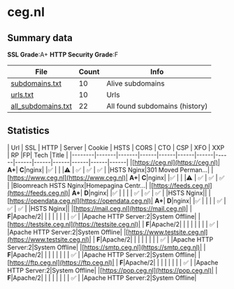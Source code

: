 

# ceg.nl
## Summary data


**SSL Grade**:A+
**HTTP Security Grade**:F


| File       | Count | Info |
|------------|-------|------|
|[subdomains.txt](/data/ceg.nl/subdomains.txt)|10|Alive subdomains|
|[urls.txt](/data/ceg.nl/urls.txt)|10|Urls|
|[all_subdomains.txt](/data/ceg.nl/all_subdomains.txt)|22|All found subdomains (history)|


## Statistics


| Url | SSL | HTTP | Server | Cookie | HSTS | CORS | CTO | CSP | XFO | XXP | RP |FP| Tech |Title |
|--------|-------|-------|------|------|------|------|------|------|------|------|------|------|------|
|[https://ceg.nl](https://ceg.nl)| **A+**| **C**|nginx| |:white_check_mark: | | |:warning: | :white_check_mark: | :white_check_mark: | :white_check_mark: | |HSTS Nginx|301 Moved Perman...|
|[https://www.ceg.nl](https://www.ceg.nl)| **A+**| **C**|nginx| |:white_check_mark: | | |:warning: | :white_check_mark: | :white_check_mark: | :white_check_mark: | |Bloomreach HSTS Nginx|Homepagina Centr...|
|[https://feeds.ceg.nl](https://feeds.ceg.nl)| **A+**| **D**|nginx| |:white_check_mark: | | | | :white_check_mark: | :white_check_mark: | :white_check_mark: | |HSTS Nginx||
|[https://opendata.ceg.nl](https://opendata.ceg.nl)| **A+**| **D**|nginx| |:white_check_mark: | | | | :white_check_mark: | :white_check_mark: | :white_check_mark: | |HSTS Nginx||
|[https://mail.ceg.nl](https://mail.ceg.nl)| | **F**|Apache/2| | | | | | | | :white_check_mark: | |Apache HTTP Server:2|System Offline|
|[https://testsite.ceg.nl](https://testsite.ceg.nl)| | **F**|Apache/2| | | | | | | | :white_check_mark: | |Apache HTTP Server:2|System Offline|
|[https://www.testsite.ceg.nl](https://www.testsite.ceg.nl)| | **F**|Apache/2| | | | | | | | :white_check_mark: | |Apache HTTP Server:2|System Offline|
|[https://smtp.ceg.nl](https://smtp.ceg.nl)| | **F**|Apache/2| | | | | | | | :white_check_mark: | |Apache HTTP Server:2|System Offline|
|[https://ftp.ceg.nl](https://ftp.ceg.nl)| | **F**|Apache/2| | | | | | | | :white_check_mark: | |Apache HTTP Server:2|System Offline|
|[https://pop.ceg.nl](https://pop.ceg.nl)| | **F**|Apache/2| | | | | | | | :white_check_mark: | |Apache HTTP Server:2|System Offline|